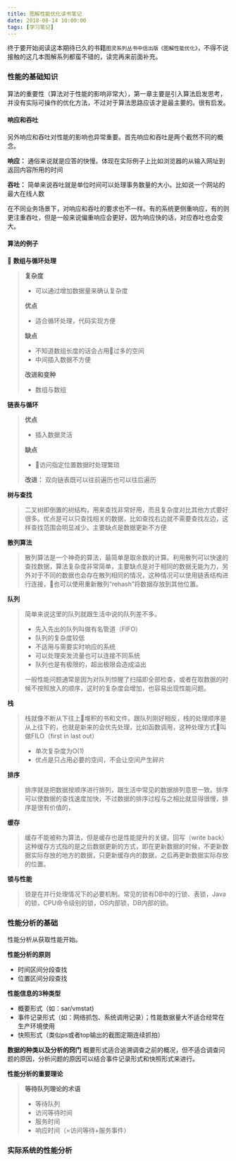 ```yaml
---
title: 图解性能优化读书笔记
date: 2018-08-14 10:00:00
tags: [学习笔记]
---
```


终于要开始阅读这本期待已久的书籍`图灵系列丛书中信出版《图解性能优化》`，不得不说接触的这几本图解系列都蛮不错的，读完再来前面补充。

### 性能的基础知识

算法的重要性（算法对于性能的影响非常大），第一章主要是引入算法启发思考，并没有实际可操作的优化方法，不过对于算法思路应该才是最主要的。很有启发。

#### 响应和吞吐

另外响应和吞吐对性能的影响也异常重要。首先响应和吞吐是两个截然不同的概念。

**响应：** 通俗来说就是应答的快慢。体现在实际例子上比如浏览器的从输入网址到返回内容所用的时间

**吞吐：** 简单来说吞吐就是单位时间可以处理事务数量的大小。比如说一个网站的最大在线人数

在不同业务场景下，对响应和吞吐的要求也不一样。有的系统更侧重响应，有的则更注重吞吐，但是一般来说偏重响应会更好，因为响应快的话，对应吞吐也会变大。

#### 算法的例子

**数组与循环处理**
>**复杂度**
>- 可以通过增加数据量来确认复杂度
>
>**优点**
>- 适合循环处理，代码实现方便
>
>**缺点**
>- 不知道数组长度的话会占用过多的空间
>- 中间插入数据不方便
>
>**改进和变种**
>- 数组与数组


**链表与循环**
>**优点**
>- 插入数据灵活
>
>**缺点**
>- 访问指定位置数据时处理繁琐
>
>**改进：** 双向链表既可以往前遍历也可以往后遍历

**树与查找**
>二叉树即倒置的树结构，用来查找非常好用，而且复杂度对比其他方式要好很多。优点是可以只查找相关的数据，比如查找右边就不需要查找左边，这样查找范围会明显减少。主要缺点是数据更新不方便

**散列算法**
>散列算法是一个神奇的算法，最简单是取余数的计算。利用散列可以快速的查找数据，算法复杂度非常简单，主要缺点是对于相同的数据无能为力，另外对于不同的数据也会存在散列相同的情况，这种情况可以使用链表结构进行连接，也可以使用重新散列“rehash”将数据存放到其他位置。

**队列**
>简单来说这里的队列就跟生活中说的队列差不多。
>- 先入先出的队列叫做有名管道（FIFO）
>- 队列的复杂度较低
>- 不适用与需要实时响应的系统
>- 可以处理突发流量也可以连接不同系统
>- 队列也是有极限的，超出极限会造成溢出
>
>一般性能问题通常是因为对队列惊醒了扫描即全部检查，或者在取数据的时候不按照放入的顺序，这时的复杂度会增加，也容易出现性能问题。

**栈**
>栈就像不断从下往上堆积的书和文件。跟队列刚好相反，栈的处理顺序是从上往下的，也就是新来的会优先处理，比如函数调用，这种处理方式叫做FILO（first in last out）
>- 单次复杂度为O(1)
>- 优点是只占用必要的空间，不会让空间产生碎片

**排序**
>排序就是把数据按顺序进行排列，跟生活中常见的数据排列意思一致。排序可以使数据的查找速度加快，不过数据的排序过程与之相比就显得很慢，排序是很有价值的，

**缓存**
>缓存不能被称为算法，但是缓存也是性能提升的关键。回写（write back）这种缓存方式指的是之后数据更新的方式，即在更新数据的时候，不更新数据实际存放的地方的数据，只更新缓存内的数据，之后再更新数据实际存放的位置。

**锁与性能**
>锁是在并行处理情况下的必要机制。常见的锁有DB中的行锁、表锁，Java的锁，CPU命令级别的锁，OS内部锁，DB内部的锁。

### 性能分析的基础

性能分析从获取性能开始。

**性能分析的原则**
- 时间区间分段查找
- 位置区间分段查找

**性能信息的3种类型**
- 概要形式（如：sar/vmstat)
- 事件记录形式（如：网络抓包、系统调用记录）；性能数据量大不适合经常在生产环境使用
- 快照形式（类似ps或者top输出的截图定期连续抓拍）

**数据的种类以及分析的窍门**
概要形式适合追溯调查之前的概况，但不适合调查问题的原因，分析问题的原因可以结合事件记录形式和快照形式来进行。

**性能分析的重要理论**
>**等待队列理论的术语**
>- 等待队列
>- 访问等待时间
>- 服务时间
>- 响应时间（=访问等待+服务事件）

### 实际系统的性能分析

### 